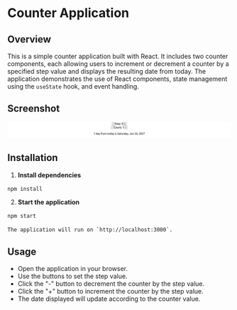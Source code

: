 # Counter Application

## Overview

This is a simple counter application built with React. It includes two counter components, each allowing users to increment or decrement a counter by a specified step value and displays the resulting date from today. The application demonstrates the use of React components, state management using the `useState` hook, and event handling.

## Screenshot

![Counter Application Screenshot](./screenshot.png)

## Installation


1. **Install dependencies**
```bash
npm install
```

2. **Start the application**

```bash
npm start
```

    The application will run on `http://localhost:3000`.

## Usage

- Open the application in your browser.
- Use the buttons to set the step value.
- Click the "-" button to decrement the counter by the step value.
- Click the "+" button to increment the counter by the step value.
- The date displayed will update according to the counter value.